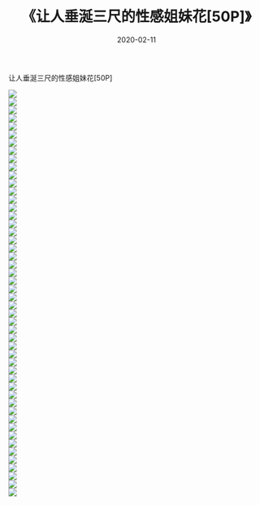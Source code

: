﻿---
layout: post
title:  《让人垂涎三尺的性感姐妹花[50P]》
date:   2020-02-11
img: http://pic.660000.xyz/1:down/唯美/2020/让人垂涎三尺的性感姐妹花[50P]/000.jpg
categories: [美女, 清纯, 唯美]
---

让人垂涎三尺的性感姐妹花[50P]

  ![](http://pic.660000.xyz/1:down/唯美/2020/让人垂涎三尺的性感姐妹花[50P]/001.jpg) <br> ![](http://pic.660000.xyz/1:down/唯美/2020/让人垂涎三尺的性感姐妹花[50P]/002.jpg) <br> ![](http://pic.660000.xyz/1:down/唯美/2020/让人垂涎三尺的性感姐妹花[50P]/003.jpg) <br> ![](http://pic.660000.xyz/1:down/唯美/2020/让人垂涎三尺的性感姐妹花[50P]/004.jpg) <br> ![](http://pic.660000.xyz/1:down/唯美/2020/让人垂涎三尺的性感姐妹花[50P]/005.jpg) <br> ![](http://pic.660000.xyz/1:down/唯美/2020/让人垂涎三尺的性感姐妹花[50P]/006.jpg) <br> ![](http://pic.660000.xyz/1:down/唯美/2020/让人垂涎三尺的性感姐妹花[50P]/007.jpg) <br> ![](http://pic.660000.xyz/1:down/唯美/2020/让人垂涎三尺的性感姐妹花[50P]/008.jpg) <br> ![](http://pic.660000.xyz/1:down/唯美/2020/让人垂涎三尺的性感姐妹花[50P]/009.jpg) <br> ![](http://pic.660000.xyz/1:down/唯美/2020/让人垂涎三尺的性感姐妹花[50P]/010.jpg) <br> ![](http://pic.660000.xyz/1:down/唯美/2020/让人垂涎三尺的性感姐妹花[50P]/011.jpg) <br> ![](http://pic.660000.xyz/1:down/唯美/2020/让人垂涎三尺的性感姐妹花[50P]/012.jpg) <br> ![](http://pic.660000.xyz/1:down/唯美/2020/让人垂涎三尺的性感姐妹花[50P]/013.jpg) <br> ![](http://pic.660000.xyz/1:down/唯美/2020/让人垂涎三尺的性感姐妹花[50P]/014.jpg) <br> ![](http://pic.660000.xyz/1:down/唯美/2020/让人垂涎三尺的性感姐妹花[50P]/015.jpg) <br> ![](http://pic.660000.xyz/1:down/唯美/2020/让人垂涎三尺的性感姐妹花[50P]/016.jpg) <br> ![](http://pic.660000.xyz/1:down/唯美/2020/让人垂涎三尺的性感姐妹花[50P]/017.jpg) <br> ![](http://pic.660000.xyz/1:down/唯美/2020/让人垂涎三尺的性感姐妹花[50P]/018.jpg) <br> ![](http://pic.660000.xyz/1:down/唯美/2020/让人垂涎三尺的性感姐妹花[50P]/019.jpg) <br> ![](http://pic.660000.xyz/1:down/唯美/2020/让人垂涎三尺的性感姐妹花[50P]/020.jpg) <br> ![](http://pic.660000.xyz/1:down/唯美/2020/让人垂涎三尺的性感姐妹花[50P]/021.jpg) <br> ![](http://pic.660000.xyz/1:down/唯美/2020/让人垂涎三尺的性感姐妹花[50P]/022.jpg) <br> ![](http://pic.660000.xyz/1:down/唯美/2020/让人垂涎三尺的性感姐妹花[50P]/023.jpg) <br> ![](http://pic.660000.xyz/1:down/唯美/2020/让人垂涎三尺的性感姐妹花[50P]/024.jpg) <br> ![](http://pic.660000.xyz/1:down/唯美/2020/让人垂涎三尺的性感姐妹花[50P]/025.jpg) <br> ![](http://pic.660000.xyz/1:down/唯美/2020/让人垂涎三尺的性感姐妹花[50P]/026.jpg) <br> ![](http://pic.660000.xyz/1:down/唯美/2020/让人垂涎三尺的性感姐妹花[50P]/027.jpg) <br> ![](http://pic.660000.xyz/1:down/唯美/2020/让人垂涎三尺的性感姐妹花[50P]/028.jpg) <br> ![](http://pic.660000.xyz/1:down/唯美/2020/让人垂涎三尺的性感姐妹花[50P]/029.jpg) <br> ![](http://pic.660000.xyz/1:down/唯美/2020/让人垂涎三尺的性感姐妹花[50P]/030.jpg) <br> ![](http://pic.660000.xyz/1:down/唯美/2020/让人垂涎三尺的性感姐妹花[50P]/031.jpg) <br> ![](http://pic.660000.xyz/1:down/唯美/2020/让人垂涎三尺的性感姐妹花[50P]/032.jpg) <br> ![](http://pic.660000.xyz/1:down/唯美/2020/让人垂涎三尺的性感姐妹花[50P]/033.jpg) <br> ![](http://pic.660000.xyz/1:down/唯美/2020/让人垂涎三尺的性感姐妹花[50P]/034.jpg) <br> ![](http://pic.660000.xyz/1:down/唯美/2020/让人垂涎三尺的性感姐妹花[50P]/035.jpg) <br> ![](http://pic.660000.xyz/1:down/唯美/2020/让人垂涎三尺的性感姐妹花[50P]/036.jpg) <br> ![](http://pic.660000.xyz/1:down/唯美/2020/让人垂涎三尺的性感姐妹花[50P]/037.jpg) <br> ![](http://pic.660000.xyz/1:down/唯美/2020/让人垂涎三尺的性感姐妹花[50P]/038.jpg) <br> ![](http://pic.660000.xyz/1:down/唯美/2020/让人垂涎三尺的性感姐妹花[50P]/039.jpg) <br> ![](http://pic.660000.xyz/1:down/唯美/2020/让人垂涎三尺的性感姐妹花[50P]/040.jpg) <br> ![](http://pic.660000.xyz/1:down/唯美/2020/让人垂涎三尺的性感姐妹花[50P]/041.jpg) <br> ![](http://pic.660000.xyz/1:down/唯美/2020/让人垂涎三尺的性感姐妹花[50P]/042.jpg) <br> ![](http://pic.660000.xyz/1:down/唯美/2020/让人垂涎三尺的性感姐妹花[50P]/043.jpg) <br> ![](http://pic.660000.xyz/1:down/唯美/2020/让人垂涎三尺的性感姐妹花[50P]/044.jpg) <br> ![](http://pic.660000.xyz/1:down/唯美/2020/让人垂涎三尺的性感姐妹花[50P]/045.jpg) <br> ![](http://pic.660000.xyz/1:down/唯美/2020/让人垂涎三尺的性感姐妹花[50P]/046.jpg) <br> ![](http://pic.660000.xyz/1:down/唯美/2020/让人垂涎三尺的性感姐妹花[50P]/047.jpg) <br> ![](http://pic.660000.xyz/1:down/唯美/2020/让人垂涎三尺的性感姐妹花[50P]/048.jpg) <br> ![](http://pic.660000.xyz/1:down/唯美/2020/让人垂涎三尺的性感姐妹花[50P]/049.jpg) <br> ![](http://pic.660000.xyz/1:down/唯美/2020/让人垂涎三尺的性感姐妹花[50P]/050.jpg) <br>